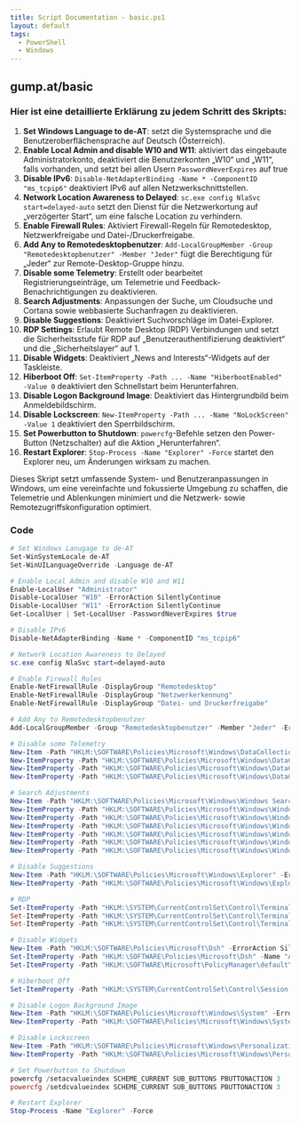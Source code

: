 ```yaml
---
title: Script Documentation - basic.ps1
layout: default
tags:
  - PowerShell
  - Windows
---
```

## gump.at/basic

### Hier ist eine detaillierte Erklärung zu jedem Schritt des Skripts:

1. **Set Windows Language to de-AT**: setzt die Systemsprache und die Benutzeroberflächensprache auf Deutsch (Österreich).
2. **Enable Local Admin and disable W10 and W11**: aktiviert das eingebaute Administratorkonto, deaktiviert die Benutzerkonten „W10“ und „W11“, falls vorhanden, und setzt bei allen Usern `PasswordNeverExpires` auf true
3. **Disable IPv6**: `Disable-NetAdapterBinding -Name * -ComponentID "ms_tcpip6"` deaktiviert IPv6 auf allen Netzwerkschnittstellen.
4. **Network Location Awareness to Delayed**: `sc.exe config NlaSvc start=delayed-auto` setzt den Dienst für die Netzwerkortung auf „verzögerter Start“, um eine falsche Location zu verhindern.
5. **Enable Firewall Rules**: Aktiviert Firewall-Regeln für Remotedesktop, Netzwerkfreigabe und Datei-/Druckerfreigabe.
6. **Add Any to Remotedesktopbenutzer**: `Add-LocalGroupMember -Group "Remotedesktopbenutzer" -Member "Jeder"` fügt die Berechtigung für „Jeder“ zur Remote-Desktop-Gruppe hinzu.
7. **Disable some Telemetry**: Erstellt oder bearbeitet Registrierungseinträge, um Telemetrie und Feedback-Benachrichtigungen zu deaktivieren.
8. **Search Adjustments**: Anpassungen der Suche, um Cloudsuche und Cortana sowie webbasierte Suchanfragen zu deaktivieren.
9. **Disable Suggestions**: Deaktiviert Suchvorschläge im Datei-Explorer.
10. **RDP Settings**: Erlaubt Remote Desktop (RDP) Verbindungen und setzt die Sicherheitsstufe für RDP auf „Benutzerauthentifizierung deaktiviert“ und die „Sicherheitslayer“ auf 1.
11. **Disable Widgets**: Deaktiviert „News and Interests“-Widgets auf der Taskleiste.
12. **Hiberboot Off**: `Set-ItemProperty -Path ... -Name "HiberbootEnabled" -Value 0` deaktiviert den Schnellstart beim Herunterfahren.
13. **Disable Logon Background Image**: Deaktiviert das Hintergrundbild beim Anmeldebildschirm.
14. **Disable Lockscreen**: `New-ItemProperty -Path ... -Name "NoLockScreen" -Value 1` deaktiviert den Sperrbildschirm.
15. **Set Powerbutton to Shutdown**: `powercfg`-Befehle setzen den Power-Button (Netzschalter) auf die Aktion „Herunterfahren“.
16. **Restart Explorer**: `Stop-Process -Name "Explorer" -Force` startet den Explorer neu, um Änderungen wirksam zu machen.

Dieses Skript setzt umfassende System- und Benutzeranpassungen in Windows, um eine vereinfachte und fokussierte Umgebung zu schaffen, die Telemetrie und Ablenkungen minimiert und die Netzwerk- sowie Remotezugriffskonfiguration optimiert.

### Code

```powershell
# Set Windows Lanugage to de-AT
Set-WinSystemLocale de-AT
Set-WinUILanguageOverride -Language de-AT

# Enable Local Admin and disable W10 and W11
Enable-LocalUser "Administrator"
Disable-LocalUser "W10" -ErrorAction SilentlyContinue
Disable-LocalUser "W11" -ErrorAction SilentlyContinue
Get-LocalUser | Set-LocalUser -PasswordNeverExpires $true

# Disable IPv6
Disable-NetAdapterBinding -Name * -ComponentID "ms_tcpip6"

# Network Location Awareness to Delayed
sc.exe config NlaSvc start=delayed-auto

# Enable Firewall Rules
Enable-NetFirewallRule -DisplayGroup "Remotedesktop"
Enable-NetFirewallRule -DisplayGroup "Netzwerkerkennung"
Enable-NetFirewallRule -DisplayGroup "Datei- und Druckerfreigabe"

# Add Any to Remotedesktopbenutzer
Add-LocalGroupMember -Group "Remotedesktopbenutzer" -Member "Jeder" -ErrorAction SilentlyContinue

# Disable some Telemetry
New-Item -Path "HKLM:\SOFTWARE\Policies\Microsoft\Windows\DataCollection" -ErrorAction SilentlyContinue
New-ItemProperty -Path "HKLM:\SOFTWARE\Policies\Microsoft\Windows\DataCollection" -Name "AllowTelemetry" -Value 0 -Force -ErrorAction SilentlyContinue
New-ItemProperty -Path "HKLM:\SOFTWARE\Policies\Microsoft\Windows\DataCollection" -Name "DisableOneSettingsDownloads" -Value 1 -Force -ErrorAction SilentlyContinue
New-ItemProperty -Path "HKLM:\SOFTWARE\Policies\Microsoft\Windows\DataCollection" -Name "DoNotShowFeedbackNotifications" -Value 1 -Force -ErrorAction SilentlyContinue

# Search Adjustments
New-Item -Path "HKLM:\SOFTWARE\Policies\Microsoft\Windows\Windows Search" -ErrorAction SilentlyContinue
New-ItemProperty -Path "HKLM:\SOFTWARE\Policies\Microsoft\Windows\Windows Search" -Name "AllowCloudSearch" -Value 0 -Force -ErrorAction SilentlyContinue
New-ItemProperty -Path "HKLM:\SOFTWARE\Policies\Microsoft\Windows\Windows Search" -Name "AllowCortana" -Value 0 -Force -ErrorAction SilentlyContinue
New-ItemProperty -Path "HKLM:\SOFTWARE\Policies\Microsoft\Windows\Windows Search" -Name "AllowCortanaAboveLock" -Value 0 -Force -ErrorAction SilentlyContinue
New-ItemProperty -Path "HKLM:\SOFTWARE\Policies\Microsoft\Windows\Windows Search" -Name "AllowSearchToUseLocation" -Value 0 -Force -ErrorAction SilentlyContinue
New-ItemProperty -Path "HKLM:\SOFTWARE\Policies\Microsoft\Windows\Windows Search" -Name "ConnectedSearchUseWeb" -Value 0 -Force -ErrorAction SilentlyContinue
New-ItemProperty -Path "HKLM:\SOFTWARE\Policies\Microsoft\Windows\Windows Search" -Name "DisableWebSearch" -Value 1 -Force -ErrorAction SilentlyContinue

# Disable Suggestions
New-Item -Path "HKLM:\SOFTWARE\Policies\Microsoft\Windows\Explorer" -ErrorAction SilentlyContinue
New-ItemProperty -Path "HKLM:\SOFTWARE\Policies\Microsoft\Windows\Explorer" -Name "DisableSearchBoxSuggestions" -Value 1 -Force -ErrorAction SilentlyContinue

# RDP
Set-ItemProperty -Path "HKLM:\SYSTEM\CurrentControlSet\Control\Terminal Server" -Name "fDenyTSConnections" -Value 0
Set-ItemProperty -Path "HKLM:\SYSTEM\CurrentControlSet\Control\Terminal Server\WinStations\RDP-Tcp" -Name "UserAuthentication" -Value 0
Set-ItemProperty -Path "HKLM:\SYSTEM\CurrentControlSet\Control\Terminal Server\WinStations\RDP-Tcp" -Name "SecurityLayer" -Value 1

# Disable Widgets
New-Item -Path "HKLM:\SOFTWARE\Policies\Microsoft\Dsh" -ErrorAction SilentlyContinue
Set-ItemProperty -Path "HKLM:\SOFTWARE\Policies\Microsoft\Dsh" -Name "AllowNewsAndInterests" -Value 0 -Force -ErrorAction SilentlyContinue
Set-ItemProperty -Path "HKLM:\SOFTWARE\Microsoft\PolicyManager\default\NewsAndInterests\AllowNewsAndInterests" -Name "value" -Value 1

# Hiberboot Off
Set-ItemProperty -Path "HKLM:\SYSTEM\CurrentControlSet\Control\Session Manager\Power" -Name "HiberbootEnabled" -Value 0

# Disable Logon Background Image
New-Item -Path "HKLM:\SOFTWARE\Policies\Microsoft\Windows\System" -ErrorAction SilentlyContinue
New-ItemProperty -Path "HKLM:\SOFTWARE\Policies\Microsoft\Windows\System" -Name "DisableLogonBackgroundImage" -Value 1 -Force -ErrorAction SilentlyContinue

# Disable Lockscreen
New-Item -Path "HKLM:\SOFTWARE\Policies\Microsoft\Windows\Personalization" -ErrorAction SilentlyContinue
New-ItemProperty -Path "HKLM:\SOFTWARE\Policies\Microsoft\Windows\Personalization" -Name "NoLockScreen" -Value 1 -Force -ErrorAction SilentlyContinue

# Set Powerbutton to Shutdown
powercfg /setacvalueindex SCHEME_CURRENT SUB_BUTTONS PBUTTONACTION 3
powercfg /setdcvalueindex SCHEME_CURRENT SUB_BUTTONS PBUTTONACTION 3

# Restart Explorer
Stop-Process -Name "Explorer" -Force
```
